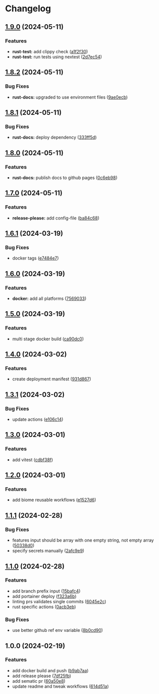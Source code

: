 # Changelog

## [1.9.0](https://github.com/majksa-actions/workflows/compare/v1.8.2...v1.9.0) (2024-05-11)


### Features

* **rust-test:** add clippy check ([a1f2f30](https://github.com/majksa-actions/workflows/commit/a1f2f3082cea4c89ea1ab2c4f2bf916dbfa817e8))
* **rust-test:** run tests using nextest ([2d7ec54](https://github.com/majksa-actions/workflows/commit/2d7ec5466a65ba6bb1067bd98c95f545b65fbd5c))

## [1.8.2](https://github.com/majksa-actions/workflows/compare/v1.8.1...v1.8.2) (2024-05-11)


### Bug Fixes

* **rust-docs:** upgraded to use environment files ([9ae0ecb](https://github.com/majksa-actions/workflows/commit/9ae0ecb0df16c7c2f838d8662da8f7d6677ae8d6))

## [1.8.1](https://github.com/majksa-actions/workflows/compare/v1.8.0...v1.8.1) (2024-05-11)


### Bug Fixes

* **rust-docs:** deploy dependency ([333ff5d](https://github.com/majksa-actions/workflows/commit/333ff5d86268b4517b95f2c1bcc5804e7cb0a457))

## [1.8.0](https://github.com/majksa-actions/workflows/compare/v1.7.0...v1.8.0) (2024-05-11)


### Features

* **rust-docs:** publish docs to github pages ([0c6eb98](https://github.com/majksa-actions/workflows/commit/0c6eb98c3b5b00f1b867fe450b7513c24e3fb4a0))

## [1.7.0](https://github.com/majksa-actions/workflows/compare/v1.6.1...v1.7.0) (2024-05-11)


### Features

* **release-please:** add config-file ([ba84c68](https://github.com/majksa-actions/workflows/commit/ba84c6822cc590424db62d94c6de83d3fc2715f1))

## [1.6.1](https://github.com/majksa-actions/workflows/compare/v1.6.0...v1.6.1) (2024-03-19)


### Bug Fixes

* docker tags ([e7484e7](https://github.com/majksa-actions/workflows/commit/e7484e781203c2de196bd29972e13e5aca9c4f2b))

## [1.6.0](https://github.com/majksa-actions/workflows/compare/v1.5.0...v1.6.0) (2024-03-19)


### Features

* **docker:** add all platforms ([7569033](https://github.com/majksa-actions/workflows/commit/75690330843d5001709fdea533d052c5d4ebb703))

## [1.5.0](https://github.com/majksa-actions/workflows/compare/v1.4.0...v1.5.0) (2024-03-19)


### Features

* multi stage docker build ([ca90dc0](https://github.com/majksa-actions/workflows/commit/ca90dc019fa2464d82695c73313ba25be921192e))

## [1.4.0](https://github.com/majksa-actions/workflows/compare/v1.3.1...v1.4.0) (2024-03-02)


### Features

* create deployment manifest ([931d867](https://github.com/majksa-actions/workflows/commit/931d8679bed965b299a984ae5a1af6fe47da9c6a))

## [1.3.1](https://github.com/majksa-actions/workflows/compare/v1.3.0...v1.3.1) (2024-03-02)


### Bug Fixes

* update actions ([e106c14](https://github.com/majksa-actions/workflows/commit/e106c14ecd507c8f50bbf1d4cf464d7acb845d34))

## [1.3.0](https://github.com/majksa-actions/workflows/compare/v1.2.0...v1.3.0) (2024-03-01)


### Features

* add vitest ([cdbf38f](https://github.com/majksa-actions/workflows/commit/cdbf38f66722ac82c20ad1dc2fac86f0c5275484))

## [1.2.0](https://github.com/majksa-actions/workflows/compare/v1.1.1...v1.2.0) (2024-03-01)


### Features

* add biome reusable workflows ([e1527d6](https://github.com/majksa-actions/workflows/commit/e1527d63b2982ce1d3b4386ed46bf1dfbb6d98f8))

## [1.1.1](https://github.com/majksa-actions/workflows/compare/v1.1.0...v1.1.1) (2024-02-28)


### Bug Fixes

* features input should be array with one empty string, not empty array ([50338d0](https://github.com/majksa-actions/workflows/commit/50338d0c33864b03647a5ebf7010cbdff6ad4492))
* specify secrets manually ([2afc9e9](https://github.com/majksa-actions/workflows/commit/2afc9e98dd253b0d668fcf3d4bca5339c4e74f09))

## [1.1.0](https://github.com/majksa-actions/workflows/compare/v1.0.0...v1.1.0) (2024-02-28)


### Features

* add branch prefix input ([15bafc4](https://github.com/majksa-actions/workflows/commit/15bafc4872cde640639ba2be1206a1350d2facee))
* add portainer deploy ([f323a6b](https://github.com/majksa-actions/workflows/commit/f323a6b5d764bb60df1d89e5304184054de6f72e))
* linting prs validates single commits ([6045e2c](https://github.com/majksa-actions/workflows/commit/6045e2c22e2b428a64ced0ebe447c8462d6e83c8))
* rust specific actions ([0acb3eb](https://github.com/majksa-actions/workflows/commit/0acb3ebeea48b2fa1651249e607d82706b30fd2b))


### Bug Fixes

* use better github ref env variable ([8b0cd90](https://github.com/majksa-actions/workflows/commit/8b0cd9051d4e625a14594d30eecb7fecf28f8a52))

## 1.0.0 (2024-02-19)


### Features

* add docker build and push ([b9ab7aa](https://github.com/majksa-actions/workflows/commit/b9ab7aaba8adfd5be4f28024a1e6a5d8ee8fb54e))
* add release please ([7df25fb](https://github.com/majksa-actions/workflows/commit/7df25fb793afd6c472b007b2dc9c580c63977da9))
* add sematic pr ([60a50e8](https://github.com/majksa-actions/workflows/commit/60a50e83f975637382ae308b0758b3506fffd76d))
* update readme and tweak workflows ([614d51a](https://github.com/majksa-actions/workflows/commit/614d51a9470a81323e6354fd13f52b018f1b92cb))
